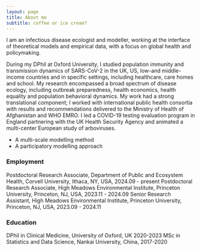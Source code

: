 ```yaml
---
layout: page
title: About me
subtitle: coffee or ice cream?
---
```


I am an infectious disease ecologist and modeller, working at the interface of theoretical models and empirical data, with a focus on global health and policymaking. 

During my DPhil at Oxford University, I studied population immunity and transmission dynamics of SARS-CoV-2 in the UK, US, low-and middle-income countries and in specific settings, including healthcare, care homes and school. My research encompassed a broad spectrum of disease ecology, including outbreak preparedness, health economics, health equality and population behavioral dynamics. My work had a strong translational component; I worked with international public health consortia with results and recommendations delivered to the Ministry of Health of Afghanistan and WHO EMRO. I led a COVID-19 testing evaluation program in England partnering with the UK Health Security Agency and animated a multi-center European study of arboviruses.   

- A multi-scale modelling method
- A participatory modelling approach
  
### Employment
  Postdoctoral Research Associate, Department of Public and Ecosystem Health, Corvell University, Ithaca, NY, USA, 2024.09 - present
  Postdoctoral Research Associate, High Meadows Environmental Institute, Princeton University, Princeton, NJ, USA, 2023.11 - 2024.09
  Senior Research Assistant, High Meadows Environmental Institute, Princeton University, Princeton, NJ, USA, 2023.09 - 2024.11

### Education
 DPhil in Clinical Medicine, University of Oxford, UK 2020-2023
 MSc in Statistics and Data Science, Nankai University, China, 2017-2020


